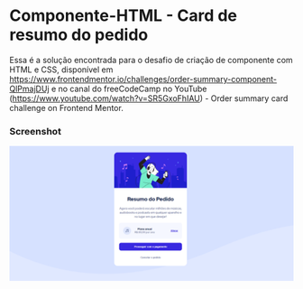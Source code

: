 # Componente-HTML - Card de resumo do pedido

Essa é a solução encontrada para o desafio de criação de componente com HTML e CSS, disponível em https://www.frontendmentor.io/challenges/order-summary-component-QlPmajDUj e no canal do freeCodeCamp no YouTube (https://www.youtube.com/watch?v=SR5GxoFhIAU) - Order summary card challenge on Frontend Mentor. 

### Screenshot

<img src="/screenshot.jpg" alt="Sscreenshot do card do projeto"/>
